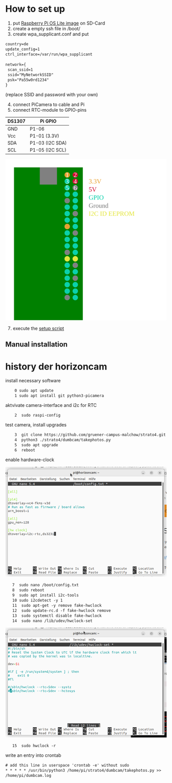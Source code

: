 # How to set up

1. put [Raspberry Pi OS Lite image](https://www.raspberrypi.com/software/) on SD-Card
2. create a empty ssh file in /boot/
3. create wpa_supplicant.conf and put
```
country=de
update_config=1
ctrl_interface=/var/run/wpa_supplicant

network={
 scan_ssid=1
 ssid="MyNetworkSSID"
 psk="Pa55w0rd1234"
}
```
(replace SSID and password with your own)

4. connect PiCamera to cable and Pi
5. connect RTC-module to GPIO-pins

| DS1307 |	Pi GPIO |
|---|---|
| GND |	P1-06 |
| Vcc	| P1-01 (3.3V) |
| SDA	| P1-03 (I2C SDA) |
| SCL	| P1-05 (I2C SCL) |

![GPIO Layout for Pi zero](/doc/RPIGPIO.svg)

7. execute the [setup script](/shared/setup.sh)

## Manual installation

# history der horizoncam

install necessary software
~~~
    0 sudo apt update
    1 sudo apt install git python3-picamera
~~~

aktvivate camera-interface and i2c for RTC

~~~
    2  sudo raspi-config
~~~

test camera, install upgrades

~~~
    3  git clone https://github.com/gruener-campus-malchow/strato4.git
    4  python3 ./strato4/dumbcam/takephotos.py 
    5  sudo apt upgrade
    6  reboot
~~~

enable hardware-clock

![should look like](config-txt_HW-clock.png)

~~~
   7  sudo nano /boot/config.txt
   8  sudo reboot
   9  sudo apt install i2c-tools
   10 sudo i2cdetect -y 1
   11  sudo apt-get -y remove fake-hwclock
   12  sudo update-rc.d -f fake-hwclock remove
   13  sudo systemctl disable fake-hwclock
   14  sudo nano /lib/udev/hwclock-set
~~~

![should look like](uncomment_HW-clock.png)

~~~
   15  sudo hwclock -r
~~~

write an entry into crontab

~~~
# add this line in userspace 'crontab -e' without sudo
* * * * * /usr/bin/python3 /home/pi/strato4/dumbcam/takephotos.py >> /home/pi/dumbcam.log
~~~
